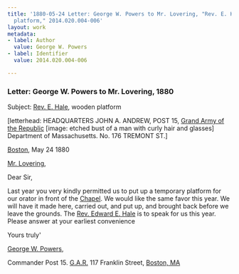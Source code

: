 ```yaml
---
title: '1880-05-24 Letter: George W. Powers to Mr. Lovering, "Rev. E. Hale, wooden
  platform," 2014.020.004-006'
layout: work
metadata:
- label: Author
  value: George W. Powers
- label: Identifier
  value: 2014.020.004-006

---
```

<div class="pages">
<div id="page-1350311">
<h3><a name="page-1350311">Letter: George W. Powers to Mr. Lovering, 1880</a></h3>
<div class="page-content">
<p>Subject: <a href='/pages/subjects/70423' title='Hale, Edward E.'>Rev. E. Hale</a>, wooden platform</p>
<p>[letterhead: HEADQUARTERS<span class='line-break'> </span>JOHN A. ANDREW, POST 15,<span class='line-break'> </span><a href='/pages/subjects/70424' title='Grand Army of the Republic'>Grand Army of the Republic</a> [image: etched bust of a man with curly hair and glasses] Department of Massachusetts.<span class='line-break'> </span>No. 176 TREMONT ST.]</p>
<p><a href='/pages/subjects/52559' title='Boston, MA'>Boston</a>, May 24 1880</p>
<p><a href='/pages/subjects/58078' title='Lovering, James W.'>Mr. Lovering</a>,</p>
<p>Dear Sir,</p>
<p>Last year you very kindly per<span class='line-break'></span>mitted us to put up a temporary platform for our orator<span class='line-break'> </span>in front of the <a href='/pages/subjects/53239' title='Bigelow Chapel'><!--Bigelow-->Chapel</a>. We would like the same favor<span class='line-break'> </span>this year. We will have it made here, carried out, and put<span class='line-break'> </span>up, and brought back before we leave the grounds. The<span class='line-break'> </span><a href='/pages/subjects/70423' title='Hale, Edward E.'>Rev. Edward E. Hale</a> is to speak for us this year. Please<span class='line-break'> </span>answer at your earliest convenience</p>
<p>Yours truly'</p>
<p><a href='/pages/subjects/70425' title='Powers, George W.'>George W. Powers</a>,</p>
<p>Commander Post 15. <a href='/pages/subjects/70424' title='Grand Army of the Republic'>G.A.R.</a><span class='line-break'> </span>117 Franklin Street, <a href='/pages/subjects/52559' title='Boston, MA'>Boston, MA</a><span class='line-break'> </span></p>
</div>
</div>
<br />
</div>

